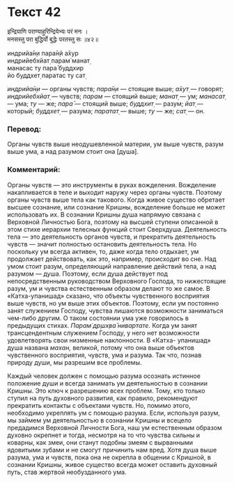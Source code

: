 # Текст 42

इन्द्रियाणि पराण्याहुरिन्द्रियेभ्यः परं मनः ।  
मनसस्तु परा बुद्धिर्यो बुद्धेः परतस्तु सः ॥४२॥

индрийа̄н̣и пара̄н̣й а̄хур  
индрийебхйат̣ парам̇ манат̣  
манасас ту пара̄ буддхир  
йо буддхет̣ паратас ту сат̣

_индрийа̄н̣и_ — органы чувств; _пара̄н̣и_ — стоящие выше; _а̄хут̣_ — говорят; _индрийебхйат̣_ — чувств; _парам_ — стоящий выше; _манат̣_ — ум; _манасат̣_ — ума; _ту_ — же; _пара̄_ — стоящий выше; _буддхит̣_ — разум; _йат̣_ — который; _буддхет̣_ — разума; _паратат̣_ — выше; _ту_ — же; _сат̣_ — он.

### Перевод:

Органы чувств выше неодушевленной материи, ум выше чувств, разум выше ума, а над разумом стоит она [душа].

### Комментарий:

Органы чувств — это инструменты в руках вожделения. Вожделение накапливается в теле и выходит наружу через органы чувств. Поэтому органы чувств выше тела как такового. Когда живое существо обретает высшее сознание, или сознание Кришны, вожделение больше не может использовать их. В сознании Кришны душа напрямую связана с Верховной Личностью Бога, поэтому на высшей ступени описанной в этом стихе иерархии телесных функций стоит Сверхдуша. Деятельность тела — это деятельность органов чувств, и прекратить деятельность чувств — значит полностью остановить деятельность тела. Но поскольку ум всегда активен, то, даже когда тело отдыхает, ум продолжает действовать, как это, например, происходит во сне. Над умом стоит разум, определяющий направление действий тела, а над разумом — душа. Поэтому, если душа действует под непосредственным руководством Верховного Господа, то нижестоящие разум, ум и чувства естественным образом делают то же самое. В «Катха-упанишад» сказано, что объекты чувственного восприятия выше чувств, но ум выше этих объектов. Поэтому, если ум постоянно занят служением Господу, чувства лишаются возможности заниматься чем-либо другим. О таком состоянии ума уже говорилось в предыдущих стихах. _Парам̇ др̣шх̣ва̄ нивартате._ Когда ум занят трансцендентным служением Господу, у него нет возможности удовлетворять свои низменные наклонности. В «Катха- упанишад» душа названа _махан,_ великой, потому что она выше объектов чувственного восприятия, чувств, ума и разума. Так что, познав природу души, мы разрешим все проблемы.

Каждый человек должен с помощью разума осознать истинное положение души и всегда занимать ум деятельностью в сознании Кришны. Это ключ к разрешению всех проблем. Тому, кто только ступил на путь духовного развития, как правило, рекомендуют прекратить контакты с объектами чувств. Но, помимо этого, необходимо укреплять ум с помощью разума. Если, используя разум, мы займем ум деятельностью в сознании Кришны и всецело предадимся Верховной Личности Бога, наш ум естественным образом духовно окрепнет и тогда, несмотря на то что чувства сильны и коварны, как змеи, они станут подобны змеям с вырванными ядовитыми зубами и не смогут причинить нам вред. Хотя душа выше разума, ума и чувств, пока она не окрепла в общении с Кришной, в сознании Кришны, живое существо всегда может оставить духовный путь, став жертвой необузданного ума.